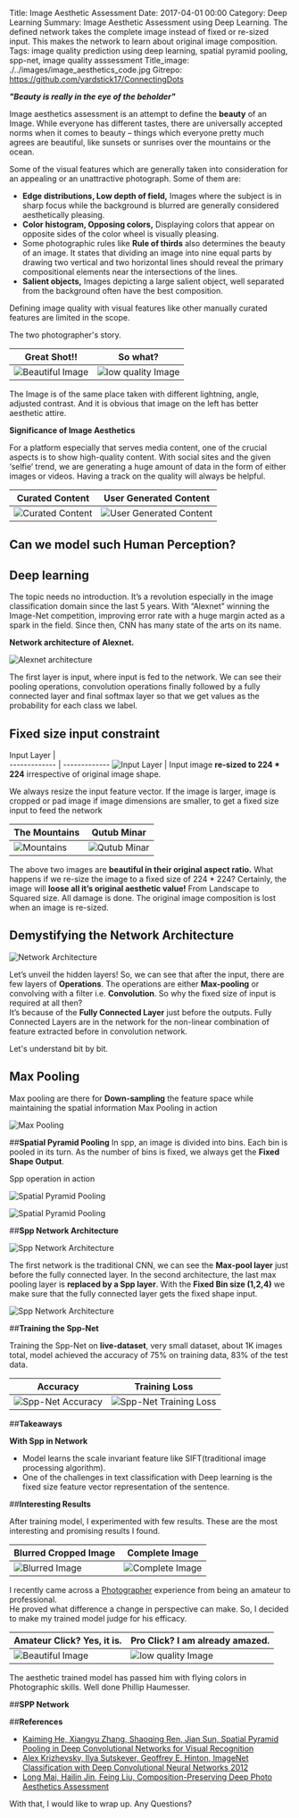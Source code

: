 Title: Image Aesthetic Assessment
Date: 2017-04-01 00:00
Category: Deep Learning
Summary: Image Aesthetic Assessment using Deep Learning. The defined network takes the complete image instead of fixed or re-sized input. This makes the network to learn about original image composition. 
Tags: image quality prediction using deep learning, spatial pyramid pooling, spp-net, image quality asssessment
Title_image: ./../images/image_aesthetics_code.jpg 
Gitrepo: https://github.com/yardstick17/ConnectingDots


**_"Beauty is really in the eye of the beholder"_**


Image aesthetics assessment is an attempt to define the **beauty** of an Image.
While everyone has different tastes, there are universally accepted norms when it comes to beauty – things which everyone pretty much agrees are beautiful, like sunsets or sunrises over the mountains or the ocean.


Some of the visual features which are generally taken into consideration for an appealing or an unattractive photograph. Some of them are:
 

* **Edge distributions, Low depth of field,** Images where the subject is in sharp focus while the background is blurred are generally considered aesthetically pleasing. 
* **Color histogram, Opposing colors,** Displaying colors that appear on opposite sides of the color wheel is visually pleasing.
* Some photographic rules like **Rule of thirds** also determines the beauty of an image. It states that dividing an image into nine equal parts by drawing two vertical and two horizontal lines should reveal the primary compositional elements near the intersections of the lines.
* **Salient objects,** Images depicting a large salient object, well separated from the background often have the best composition.


 

Defining image quality with visual features like other manually curated features are limited in the scope.

The two photographer's story.

  Great Shot!!  | So what?
  ------------- | -------------
  ![Beautiful Image](./../images/resize_thumb_ambiance_amazing_1024.jpg)  | ![low quality Image](./../images/resize_thumb_ambiance_bad_1024.jpg)
  
The Image is of the same place taken with different lightning, angle, adjusted contrast. And it is obvious that image on the left has better aesthetic attire.




**Significance of Image Aesthetics**

For a platform especially that serves media content, one of the crucial aspects is to show high-quality content. With social sites and the given ‘selfie’ trend, we are generating a huge amount of data in the form of either images or videos.
 Having a track on the quality will always be helpful.


  Curated Content  |  User Generated Content
  ------------- | -------------
  ![Curated Content](./../images/resize_thumb_Screen_Shot_2017_04_15_at_11_18_25_AM_1024.jpg)  | ![User Generated Content](./../images/resize_thumb_Screen_Shot_2017_04_15_at_11_30_00_AM_1024.jpg)




## **Can we model such Human Perception?**


## **Deep learning**

The topic needs no introduction. It’s a revolution especially in the image classification domain since the last 5 years. With “Alexnet” winning the Image-Net competition, improving error rate with a huge margin acted as a spark in the field. Since then, CNN has many state of the arts on its name.

**Network architecture of Alexnet.** 

![Alexnet architecture](./../images/thumb_CNN_image_1024.jpg)

The first layer is input, where input is fed to the network. We can see their pooling operations, convolution operations finally followed by a fully connected layer 
and final softmax layer so that we get values as the probability for each class we label.



## **Fixed size input constraint**

  
  Input Layer   |  
  ------------- | -------------
  ![Input Layer](./../images/thumb_input_CNN_image_1024.jpg) | Input image **re-sized to 224 * 224** irrespective of original image shape.


We always resize the input feature vector. If the image is larger, image is cropped 
or pad image if image dimensions are smaller, to get a fixed size input to feed the network


  

  The Mountains |  Qutub Minar
  ------------- | -------------
  ![Mountains](./../images/iceland-blue-lagoon-and-snow-mountains-landscape-header.jpg) | ![Qutub Minar](./../images/qutub-minar-minaret.jpg)



The above two images are **beautiful in their original aspect ratio.** 
What happens if we re-size the image to a fixed size of 224 * 224? 
Certainly, the image will **loose all it’s original aesthetic value!** 
From Landscape to Squared size. All damage is done. The original image composition is lost when an image is re-sized.


## **Demystifying the Network Architecture**

![Network Architecture](./../images/thumb_CNN_image_1024.jpg)

Let’s unveil the hidden layers! So, we can see that after the input, there are few layers of **Operations**. 
The operations are either **Max-pooling** or convolving with a filter i.e. **Convolution**.
So why the fixed size of input is required at all then?  
It’s because of the **Fully Connected Layer** just before the outputs. 
Fully Connected Layers are in the network for the non-linear combination of feature extracted before in convolution network.

Let's understand bit by bit.




## **Max Pooling**

Max pooling are there for **Down-sampling** the feature space while maintaining the spatial information
Max Pooling in action

![Max Pooling](./../images/cropped_max_pooling.gif)





##**Spatial Pyramid Pooling**
In spp, an image is divided into bins. Each bin is pooled in its turn. As the number of bins is fixed, 
we always get the **Fixed Shape Output**.

Spp operation in action

![Spatial Pyramid Pooling](./../images/sppp_2_cropped.gif)

![Spatial Pyramid Pooling](./../images/bin_4_spp.gif)




##**Spp Network Architecture**

![Spp Network Architecture](./../images/network.png)

The first network is the traditional CNN, we can see the **Max-pool layer** just before the fully connected layer.
In the second architecture, the last max pooling layer is **replaced by a Spp layer**. 
With the **Fixed Bin size (1,2,4)** we make sure that the fully connected layer gets the fixed shape input.

![Spp Network Architecture](./../images/687474703a2f2f692e696d6775722e636f6d2f5351574a566f442e706e67.png)



##**Training the Spp-Net**

Training the Spp-Net on **live-dataset**, very small dataset, about 1K images total, model achieved the accuracy of 75% on training data, 83% of the test data.

  Accuracy  |  Training Loss
  ------------- | -------------
  ![Spp-Net Accuracy](./../images/training_accuracy.png)  | ![Spp-Net Training Loss](./../images/training_loss.png)



##**Takeaways**

**With Spp in Network**  

* Model learns the scale invariant feature like SIFT(traditional image processing algorithm).
* One of the challenges in text classification with Deep learning is the fixed size feature vector representation of the sentence.


##**Interesting Results**


After training model, I experimented with few results. These are the most interesting and promising results I found.

  Blurred Cropped Image  | Complete Image
  ---------------------- | -------------
  ![Blurred Image](./../images/low_quality_blurred_image.jpg) | ![Complete Image](./../images/high_quality_blurred_image.jpg)

I recently came across a [Photographer](https://philliphaumesserphotography.com) experience from being an amateur to professional.  
He proved what difference a change in perspective can make. So, I decided to make my trained model judge for his efficacy.

  Amateur Click? Yes, it is.  | Pro Click? I am already amazed.
  ------------- | -------------
  ![Beautiful Image](../images/amateur_photographer.png)  | ![low quality Image](../images/professionl_photographer.png)

The aesthetic trained model has passed him with flying colors in Photographic skills. Well done Phillip Haumesser.

##**SPP Network**
<script src="https://gist.github.com/yardstick17/22c02363c5e04763373b588f1a3bceeb.js"></script>

##**References**

* [Kaiming He, Xiangyu Zhang, Shaoqing Ren, Jian Sun, Spatial Pyramid Pooling in Deep Convolutional Networks for Visual Recognition](https://arxiv.org/abs/1406.4729)
* [Alex Krizhevsky, Ilya Sutskever, Geoffrey E. Hinton, ImageNet Classification with Deep Convolutional Neural Networks 2012](https://papers.nips.cc/paper/4824-imagenet-classification-with-deep-convolutional-neural-networks.pdf)
* [Long Mai, Hailin Jin, Feing Liu, Composition-Preserving Deep Photo Aesthetics Assessment](https://ieeexplore.ieee.org/document/7780429/)


With that, I would like to wrap up. Any Questions?
